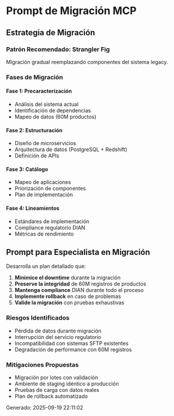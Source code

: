 # Prompt de Migración MCP

## Estrategia de Migración

### Patrón Recomendado: Strangler Fig
Migración gradual reemplazando componentes del sistema legacy.

### Fases de Migración

#### Fase 1: Precaracterización
- Análisis del sistema actual
- Identificación de dependencias
- Mapeo de datos (60M productos)

#### Fase 2: Estructuración  
- Diseño de microservicios
- Arquitectura de datos (PostgreSQL + Redshift)
- Definición de APIs

#### Fase 3: Catálogo
- Mapeo de aplicaciones
- Priorización de componentes
- Plan de implementación

#### Fase 4: Lineamientos
- Estándares de implementación
- Compliance regulatorio DIAN
- Métricas de rendimiento

## Prompt para Especialista en Migración

Desarrolla un plan detallado que:

1. **Minimice el downtime** durante la migración
2. **Preserve la integridad** de 60M registros de productos
3. **Mantenga compliance** DIAN durante todo el proceso
4. **Implemente rollback** en caso de problemas
5. **Valide la migración** con pruebas exhaustivas

### Riesgos Identificados
- Pérdida de datos durante migración
- Interrupción del servicio regulatorio
- Incompatibilidad con sistemas SFTP existentes
- Degradación de performance con 60M registros

### Mitigaciones Propuestas
- Migración por lotes con validación
- Ambiente de staging idéntico a producción
- Pruebas de carga con datos reales
- Plan de rollback automatizado

Generado: 2025-09-19 22:11:02
